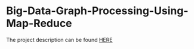 # Big-Data-Graph-Processing-Using-Map-Reduce

The project description can be found <a href = "https://lambda.uta.edu/cse6331/fall18/project3.html">HERE</a> 
